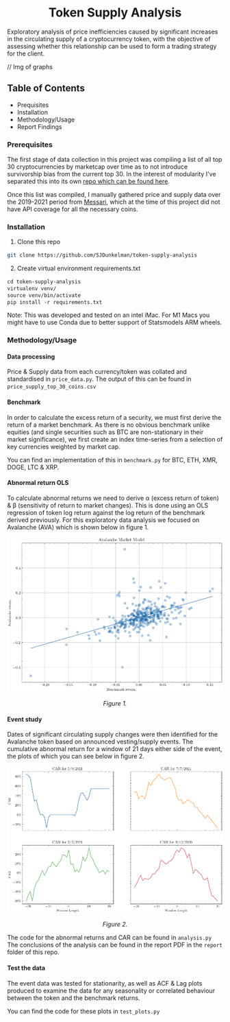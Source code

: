 <h1 align="center">Token Supply Analysis</h1>

Exploratory analysis of price inefficiencies caused by significant increases in the circulating supply of a cryptocurrency token, with the objective of assessing whether this relationship can be used to form a trading strategy for the client.



// Img of graphs

<tools badges>

## Table of Contents

* Prequisites
* Installation
* Methodology/Usage
* Report Findings

### Prerequisites

The first stage of data collection in this project was compiling a list of all top 30 cryptocurrencies by marketcap over time as to not introduce survivorship bias from the current top 30. In the interest of modularity I've separated this into its own <a href="https://github.com/SJDunkelman/historical-cryptocurrency-leaders">repo which can be found here</a>.

Once this list was compiled, I manually gathered price and supply data over the 2019-2021 period from <a href="www.messari.io">Messari</a>, which at the time of this project did not have API coverage for all the necessary coins.

### Installation

1. Clone this repo

```bash
git clone https://github.com/SJDunkelman/token-supply-analysis
```

2. Create virtual environment requirements.txt

```
cd token-supply-analysis
virtualenv venv/
source venv/bin/activate
pip install -r requirements.txt
```

Note: This was developed and tested on an intel iMac. For M1 Macs you might have to use Conda due to better support of Statsmodels ARM wheels. 

### Methodology/Usage
#### Data processing
Price & Supply data from each currency/token was collated and standardised in <code>price_data.py</code>. The output of this can be found in <code>price_supply_top_30_coins.csv</code>

#### Benchmark
In order to calculate the excess return of a security, we must first derive the return of a market benchmark. As there is no obvious benchmark unlike equities (and single securities such as BTC are non-stationary in their market significance), we first create an index time-series from a selection of key currencies weighted by market cap. 

You can find an implementation of this in <code>benchmark.py</code> for BTC, ETH, XMR, DOGE, LTC & XRP.

#### Abnormal return OLS

To calculate abnormal returns we need to derive α (excess return of token) & β (sensitivity of return to market changes). This is done using an OLS regression of token log return against the log return of the benchmark derived previously. For this exploratory data analysis we focused on Avalanche (AVA) which is shown below in figure 1.

![An OLS regression of Avalanche against a market benchmark](/figures/avalanche_market_regression.png "OLS regression")
<p align="center"><i>Figure 1.</i></p>

#### Event study
Dates of significant circulating supply changes were then identified for the Avalanche token based on announced vesting/supply events. The cumulative abnormal return for a window of 21 days either side of the event, the plots of which you can see below in figure 2.

![Cumulative Abnormal Returns for the event windows](/figures/avalanche_cumulative_return.png "Cumulative Abnormal Returns")
<p align="center"><i>Figure 2.</i></p>

The code for the abnormal returns and CAR can be found in <code>analysis.py</code> 
The conclusions of the analysis can be found in the report PDF in the <code>report</code> folder of this repo.

#### Test the data
The event data was tested for stationarity, as well as ACF & Lag plots produced to examine the data for any seasonality or correlated behaviour between the token and the benchmark returns.

You can find the code for these plots in <code>test_plots.py</code>
